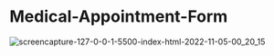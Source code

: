 # Medical-Appointment-Form
![screencapture-127-0-0-1-5500-index-html-2022-11-05-00_20_15](https://user-images.githubusercontent.com/114661364/200180064-74d73eac-8a02-45fa-94b9-52a6367bcf15.png)
